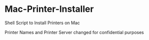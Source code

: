 # Mac-Printer-Installer
Shell Script to Install Printers on Mac

Printer Names and Printer Server changed for confidential purposes
